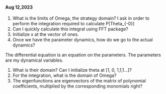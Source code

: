 

#### Aug 12,2023

1. What is the limits of Omega, the strategy domain? I ask in order to perform the integration required to calculate P[Theta_{-0}]
2. Can I quickly calculate this integral using FFT package?
3. Initialize x at the vector of ones.
4. Once we have the parameter dynamics, how do we go to the actual dynamics?

The differential equation is an equation on the parameters. The parameters are my dynamical variables. 

1. What is their domain? Can I initialize theta at [1, 0, 1,1,1...]?
2. For the integration, what is the domain of Omega?
3. The eigenfunctions are eigenvectors of the matrix of polynomial coefficients, multiplied by the corresponding monomials right?  
